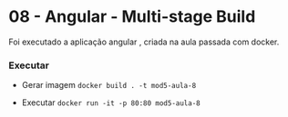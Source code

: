 # 08 - Angular - Multi-stage Build
Foi executado a aplicação angular , criada na aula passada com docker.

### Executar
- Gerar imagem ```docker build . -t mod5-aula-8```

- Executar ```docker run -it -p 80:80 mod5-aula-8```
